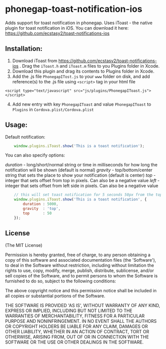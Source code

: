 phonegap-toast-notification-ios
===============================

Adds support for toast notification in phonegap. Uses iToast - the native plugin for toast notification in iOS. You can download it here: https://github.com/ecstasy2/toast-notifications-ios

## Installation:

1. Download iToast from https://github.com/ecstasy2/toast-notifications-ios . Drag the `iToast.h` and `iToast.m` files to you Plugins folder in Xcode.
2. Download this plugin and drag its contents to Plugins folder in Xcode.
3. Add the .js file `PhonegapITost.js` to your `www` folder on disk, and add reference(s) to the .js file using `<script>` tag in your html file

`<script type="text/javascript" src="js/plugins/PhonegapIToast.js"></script>`

4. Add new entry with key `PhonegapIToast` and value `PhonegapIToast` to `Plugins` in `Cordova.plist/Cordova.plist`

## Usage:

Default notification:

```javascript
	window.plugins.iToast.show('This is a toast notification');
```

You can also specify options:

*duration* - long/short/normal string or time in milliseconds for how long the notification will be shown (default is normal)
*gravity* - top/bottom/center string that sets the place to show your notification (default is center)
*top* - integer that sets offset from top in pixels. Can also be a negative value
*left* - integer that sets offset from left side in pixels. Can also be a negative value

```javascript
	// this will set toast notification for 5 seconds 50px from the top of screen
	window.plugins.iToast.show('This is a toast notification', {
		duration : 5000,
		gravity  : 'top',
		top      : 50
	});
```

## License

(The MIT License)

Permission is hereby granted, free of charge, to any person obtaining
a copy of this software and associated documentation files (the
'Software'), to deal in the Software without restriction, including
without limitation the rights to use, copy, modify, merge, publish,
distribute, sublicense, and/or sell copies of the Software, and to
permit persons to whom the Software is furnished to do so, subject to
the following conditions:

The above copyright notice and this permission notice shall be
included in all copies or substantial portions of the Software.

THE SOFTWARE IS PROVIDED 'AS IS', WITHOUT WARRANTY OF ANY KIND,
EXPRESS OR IMPLIED, INCLUDING BUT NOT LIMITED TO THE WARRANTIES OF
MERCHANTABILITY, FITNESS FOR A PARTICULAR PURPOSE AND NONINFRINGEMENT.
IN NO EVENT SHALL THE AUTHORS OR COPYRIGHT HOLDERS BE LIABLE FOR ANY
CLAIM, DAMAGES OR OTHER LIABILITY, WHETHER IN AN ACTION OF CONTRACT,
TORT OR OTHERWISE, ARISING FROM, OUT OF OR IN CONNECTION WITH THE
SOFTWARE OR THE USE OR OTHER DEALINGS IN THE SOFTWARE.